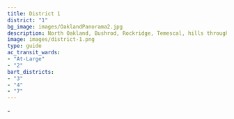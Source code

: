 ```yaml
---
title: District 1
district: "1"
bg_image: images/OaklandPanorama2.jpg
description: North Oakland, Bushrod, Rockridge, Temescal, hills through Montclair
image: images/district-1.png
type: guide
ac_transit_wards:
- "At-Large"
- "2"
bart_districts:
- "3"
- "4"
- "7"
---
```

\-